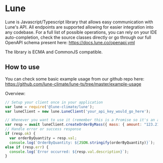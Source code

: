 # Lune

Lune is Javascript/Typescript library that allows easy communication with Lune's API.
All endpoints are supported allowing for easier integration into any codebase. For a full
list of possible operations, you can rely on your IDE auto-completion, check the source
classes directly or go through our full OpenAPI schema present here:
https://docs.lune.co/openapi.yml

The library is ECMA and CommonJS compatible.

## How to use

You can check some basic example usage from our github repo here:
https://github.com/lune-climate/lune-ts/tree/master/example-usage

Overview:

```javascript
// Setup your client once in your application
var lune = require('@lune-climate/lune');
var luneClient = new lune.LuneClient('your_api_key_would_go_here');

// Whenever you want to use it (remember this is a Promise so it's an async operation)
var resp = await luneClient.createOrderByMass({ mass: { amount: "123.21", unit: "t" } });
// Handle error or success response
if (resp.ok) {
  var orderByQuantity = resp.val;
  console.log(`OrderByQuantity: ${JSON.stringify(orderByQuantity)}`);
else if (resp.err) {
  console.log(`Error occurred: ${resp.val.description}`);
}
```
